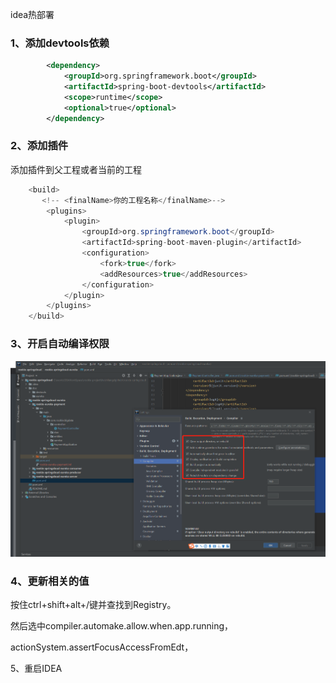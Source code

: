 idea热部署

### 1、添加devtools依赖

```xml
        <dependency>
            <groupId>org.springframework.boot</groupId>
            <artifactId>spring-boot-devtools</artifactId>
            <scope>runtime</scope>
            <optional>true</optional>
        </dependency>
```

### 2、添加插件

添加插件到父工程或者当前的工程

```java
    <build>
       <!-- <finalName>你的工程名称</finalName>-->
        <plugins>
            <plugin>
                <groupId>org.springframework.boot</groupId>
                <artifactId>spring-boot-maven-plugin</artifactId>
                <configuration>
                    <fork>true</fork>
                    <addResources>true</addResources>
                </configuration>
            </plugin>
        </plugins>
    </build>
```

### 3、开启自动编译权限

![1649233114](.\pic\1649233114.png)

### 4、更新相关的值

按住ctrl+shift+alt+/键并查找到Registry。

然后选中compiler.automake.allow.when.app.running，

actionSystem.assertFocusAccessFromEdt，

5、重启IDEA